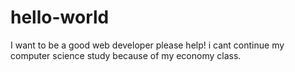 # hello-world
I want to be a good web developer please help! i cant continue my computer science study because of my economy class.
